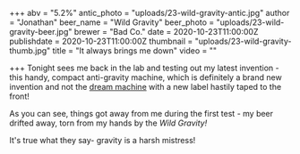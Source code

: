 +++
abv = "5.2%"
antic_photo = "uploads/23-wild-gravity-antic.jpg"
author = "Jonathan"
beer_name = "Wild Gravity"
beer_photo = "uploads/23-wild-gravity-beer.jpg"
brewer = "Bad Co."
date = 2020-10-23T11:00:00Z
publishdate = 2020-10-23T11:00:00Z
thumbnail = "uploads/23-wild-gravity-thumb.jpg"
title = "It always brings me down"
video = ""

+++
Tonight sees me back in the lab and testing out my latest invention - this handy, compact anti-gravity machine, which is definitely a brand new invention and not the [dream machine](https://drinktober.co.uk/posts/2020/sweet-dreams-are-made-of-beer/ "dream machine") with a new label hastily taped to the front!

As you can see, things got away from me during the first test - my beer drifted away, torn from my hands by the _Wild Gravity!_

It's true what they say- gravity is a harsh mistress!